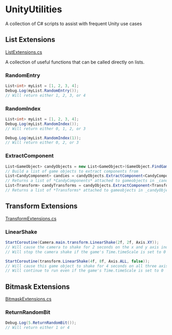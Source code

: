 # UnityUtilities
A collection of C# scripts to assist with frequent Unity use cases

## List Extensions
[ListExtensions.cs](Assets/Scripts/Extensions/ListExtensions.cs)

A collection of useful functions that can be called directly on lists.

### RandomEntry
```C#
List<int> myList = [1, 2, 3, 4];
Debug.Log(myList.RandomEntry());
// Will return either 1, 2, 3, or 4
```

### RandomIndex
```C#
List<int> myList = [1, 2, 3, 4];
Debug.Log(myList.RandomIndex());
// Will return either 0, 1, 2, or 3

Debug.Log(myList.RandomIndex(1));
// Will return either 0, 2, or 3
```

### ExtractComponent
```C#
List<GameObject> candyObjects = new List<GameObject>(GameObject.FindGameObjectsWithTag("Candy"));
// Build a list of game objects to extract components from
List<CandyComponent> candies = candyObjects.ExtractComponent<CandyComponent>();
// Returns a list of *CandyComponents* attached to gameobjects in _candyObjects_
List<Transform> candyTransforms = candyObjects.ExtractComponent<Transform>();
// Returns a list of *Transforms* attached to gameobjects in _candyObjects_
```

## Transform Extensions
[TransformExtensions.cs](Assets/Scripts/Extensions/TransformExtensions.cs)

### LinearShake
```C#
StartCoroutine(Camera.main.transform.LinearShake(2f, 2f, Axis.XY));
// Will cause the camera to shake for 2 seconds on the x and y axis individually
// Will stop the camera shake if the game's Time.timeScale is set to 0

StartCoroutine(transform.LinearShake(4f, 8f, Axis.ALL, false));
// Will cause this game object to shake for 4 seconds on all three axis
// Will continue to run even if the game's Time.timeScale is set to 0
```

## Bitmask Extensions
[BitmaskExtensions.cs](Assets/Scripts/Extensions/BitmaskExtensions.cs)

### ReturnRandomBit
```C#
Debug.Log(5.ReturnRandomBit());
// Will return either 1 or 4
```
